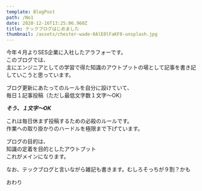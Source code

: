 ```yaml
---
template: BlogPost
path: /No1
date: 2020-12-16T13:25:06.960Z
title: テックブログはじめました
thumbnail: /assets/chester-wade-0AlE0lFaKF8-unsplash.jpg
---
```

今年４月よりSES企業に入社したアラフォーです。\
このブログでは、\
主にエンジニアとしての学習で得た知識のアウトプットの場として記事を書き記していこうと思っています。

ブログ更新にあたってのルールを自分に設けていて、\
毎日１記事投稿（ただし最低文字数１文字〜OK）

***そう、１文字〜OK***

これは毎日休まず投稿するための必殺のルールです。\
作業への取り掛かりのハードルを極限まで下げています。

ブログの目的は、\
知識の定着を目的としたアウトプット\
これがメインになります。

なお、テックブログと言いながら雑記も書きます。むしろそっちが９割？かも

おわり
